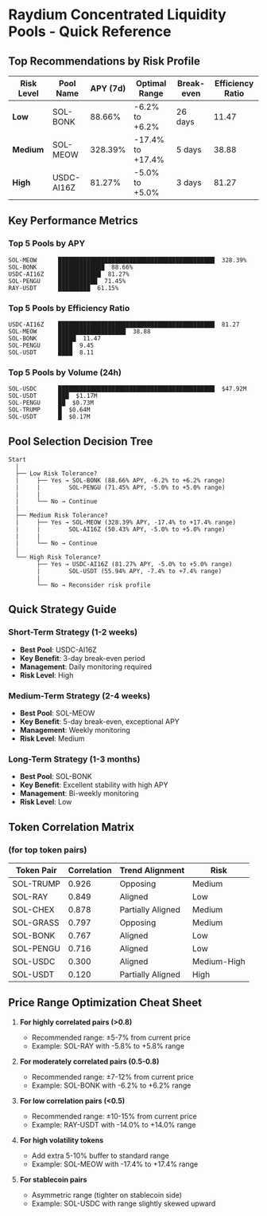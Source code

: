 # Raydium Concentrated Liquidity Pools - Quick Reference

## Top Recommendations by Risk Profile

| Risk Level | Pool Name  | APY (7d) | Optimal Range    | Break-even | Efficiency Ratio |
| ---------- | ---------- | -------- | ---------------- | ---------- | ---------------- |
| **Low**    | SOL-BONK   | 88.66%   | -6.2% to +6.2%   | 26 days    | 11.47            |
| **Medium** | SOL-MEOW   | 328.39%  | -17.4% to +17.4% | 5 days     | 38.88            |
| **High**   | USDC-AI16Z | 81.27%   | -5.0% to +5.0%   | 3 days     | 81.27            |

## Key Performance Metrics

### Top 5 Pools by APY

```
SOL-MEOW      ████████████████████████████████████████████  328.39%
SOL-BONK      █████████████  88.66%
USDC-AI16Z    ████████████  81.27%
SOL-PENGU     ███████████  71.45%
RAY-USDT      █████████  61.15%
```

### Top 5 Pools by Efficiency Ratio

```
USDC-AI16Z    ████████████████████████████████████████████  81.27
SOL-MEOW      ███████████████████  38.88
SOL-BONK      █████  11.47
SOL-PENGU     ████  9.45
SOL-USDT      ████  8.11
```

### Top 5 Pools by Volume (24h)

```
SOL-USDC      ████████████████████████████████████████████  $47.92M
SOL-USDT      ███  $1.17M
SOL-PENGU     ██  $0.73M
SOL-TRUMP     █  $0.64M
SOL-USDT      █  $0.17M
```

## Pool Selection Decision Tree

```
Start
  |
  ├── Low Risk Tolerance?
  |     ├── Yes → SOL-BONK (88.66% APY, -6.2% to +6.2% range)
  |     |        SOL-PENGU (71.45% APY, -5.0% to +5.0% range)
  |     |
  |     └── No → Continue
  |
  ├── Medium Risk Tolerance?
  |     ├── Yes → SOL-MEOW (328.39% APY, -17.4% to +17.4% range)
  |     |        SOL-AI16Z (50.43% APY, -5.0% to +5.0% range)
  |     |
  |     └── No → Continue
  |
  └── High Risk Tolerance?
        ├── Yes → USDC-AI16Z (81.27% APY, -5.0% to +5.0% range)
        |        SOL-USDT (55.94% APY, -7.4% to +7.4% range)
        |
        └── No → Reconsider risk profile
```

## Quick Strategy Guide

### Short-Term Strategy (1-2 weeks)

- **Best Pool**: USDC-AI16Z
- **Key Benefit**: 3-day break-even period
- **Management**: Daily monitoring required
- **Risk Level**: High

### Medium-Term Strategy (2-4 weeks)

- **Best Pool**: SOL-MEOW
- **Key Benefit**: 5-day break-even, exceptional APY
- **Management**: Weekly monitoring
- **Risk Level**: Medium

### Long-Term Strategy (1-3 months)

- **Best Pool**: SOL-BONK
- **Key Benefit**: Excellent stability with high APY
- **Management**: Bi-weekly monitoring
- **Risk Level**: Low

## Token Correlation Matrix

### (for top token pairs)

| Token Pair | Correlation | Trend Alignment   | Risk        |
| ---------- | ----------- | ----------------- | ----------- |
| SOL-TRUMP  | 0.926       | Opposing          | Medium      |
| SOL-RAY    | 0.849       | Aligned           | Low         |
| SOL-CHEX   | 0.878       | Partially Aligned | Medium      |
| SOL-GRASS  | 0.797       | Opposing          | Medium      |
| SOL-BONK   | 0.767       | Aligned           | Low         |
| SOL-PENGU  | 0.716       | Aligned           | Low         |
| SOL-USDC   | 0.300       | Aligned           | Medium-High |
| SOL-USDT   | 0.120       | Partially Aligned | High        |

## Price Range Optimization Cheat Sheet

1. **For highly correlated pairs (>0.8)**

   - Recommended range: ±5-7% from current price
   - Example: SOL-RAY with -5.8% to +5.8% range

2. **For moderately correlated pairs (0.5-0.8)**

   - Recommended range: ±7-12% from current price
   - Example: SOL-BONK with -6.2% to +6.2% range

3. **For low correlation pairs (<0.5)**

   - Recommended range: ±10-15% from current price
   - Example: RAY-USDT with -14.0% to +14.0% range

4. **For high volatility tokens**

   - Add extra 5-10% buffer to standard range
   - Example: SOL-MEOW with -17.4% to +17.4% range

5. **For stablecoin pairs**
   - Asymmetric range (tighter on stablecoin side)
   - Example: SOL-USDC with range slightly skewed upward

